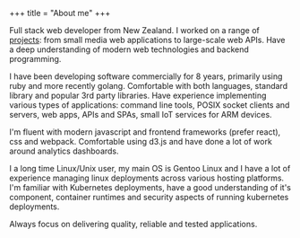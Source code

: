 +++
title = "About me"
+++

Full stack web developer from New Zealand. I worked on a range of
[projects](/projects/): from small media web applications to
large-scale web APIs. Have a deep understanding of modern web
technologies and backend programming.

I have been developing software commercially for 8 years, primarily
using ruby and more recently golang. Comfortable with both languages,
standard library and popular 3rd party libraries. Have experience
implementing various types of applications: command line tools, POSIX
socket clients and servers, web apps, APIs and SPAs, small IoT
services for ARM devices.

I'm fluent with modern javascript and frontend frameworks (prefer
react), css and webpack. Comfortable using d3.js and have done a lot
of work around analytics dashboards.

I a long time Linux/Unix user, my main OS is Gentoo Linux and I have a
lot of experience managing linux deployments across various hosting
platforms. I'm familiar with Kubernetes deployments, have a good
understanding of it's component, container runtimes and security
aspects of running kubernetes deployments.

Always focus on delivering quality, reliable and tested applications.
